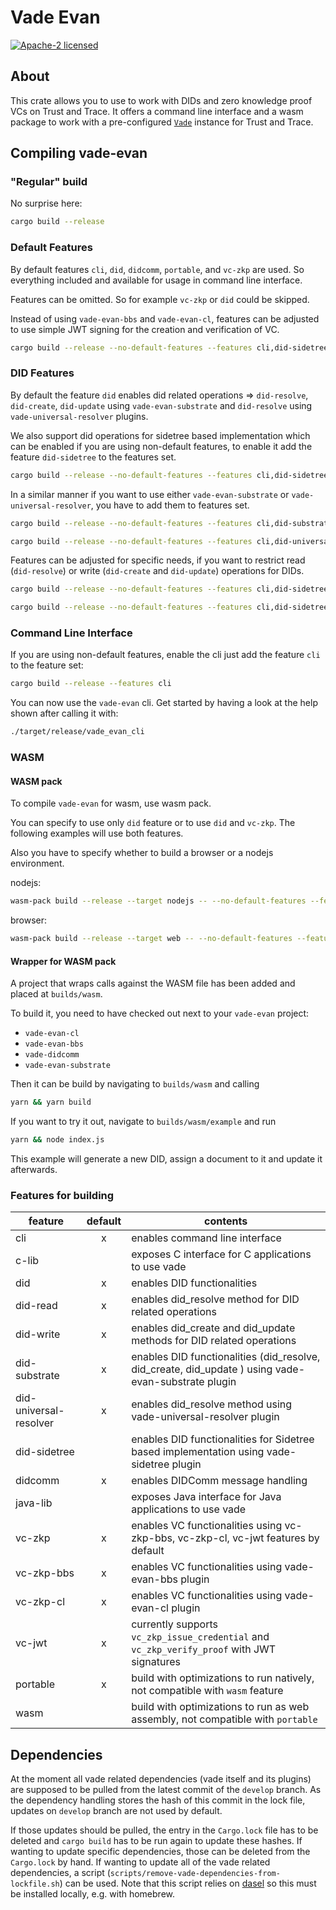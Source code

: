 # Vade Evan

[![Apache-2 licensed](https://img.shields.io/crates/l/vade-evan.svg)](./LICENSE.txt)

## About

This crate allows you to use to work with DIDs and zero knowledge proof VCs on Trust and Trace.
It offers a command line interface and a wasm package to work with a pre-configured [`Vade`] instance for Trust and Trace.

## Compiling vade-evan

### "Regular" build

No surprise here:

```sh
cargo build --release
```

### Default Features

By default features `cli`, `did`, `didcomm`, `portable`, and `vc-zkp` are used. So everything included and available for usage in command line interface.

Features can be omitted. So for example `vc-zkp` or `did` could be skipped.

Instead of using `vade-evan-bbs` and `vade-evan-cl`, features can be adjusted to use simple JWT signing for the creation and verification of VC.

```sh
cargo build --release --no-default-features --features cli,did-sidetree,did-read,portable,vc-jwt
```

### DID Features

By default the feature `did` enables did related operations => `did-resolve`, `did-create`, `did-update` using `vade-evan-substrate` and `did-resolve` using `vade-universal-resolver` plugins.

We also support did operations for sidetree based implementation which can be enabled if you are using non-default features, to enable it add the feature `did-sidetree` to the features set.

```sh
cargo build --release --no-default-features --features cli,did-sidetree,did-read,did-write,didcomm,portable,vc-zkp
```

In a similar manner if you want to use either `vade-evan-substrate` or `vade-universal-resolver`, you have to add them to features set.

```sh
cargo build --release --no-default-features --features cli,did-substrate,did-read,did-write,didcomm,portable,vc-zkp
```

```sh
cargo build --release --no-default-features --features cli,did-universal-resolver,did-read,didcomm,portable,vc-zkp
```

Features can be adjusted for specific needs, if you want to restrict read (`did-resolve`) or write (`did-create` and `did-update`) operations for DIDs.

```sh
cargo build --release --no-default-features --features cli,did-sidetree,did-write,didcomm,portable,vc-zkp
```

```sh
cargo build --release --no-default-features --features cli,did-sidetree,did-read,didcomm,portable,vc-zkp
```

### Command Line Interface

If you are using non-default features, enable the cli just add the feature `cli` to the feature set:

```sh
cargo build --release --features cli
```

You can now use the `vade-evan` cli. Get started by having a look at the help shown after calling it with:

```sh
./target/release/vade_evan_cli
```

### WASM

#### WASM pack

To compile `vade-evan` for wasm, use wasm pack.

You can specify to use only `did` feature or to use `did` and `vc-zkp`. The following examples will use both features.

Also you have to specify whether to build a browser or a nodejs environment.

nodejs:

```sh
wasm-pack build --release --target nodejs -- --no-default-features --features did,didcomm,vc-zkp,wasm
```

browser:

```sh
wasm-pack build --release --target web -- --no-default-features --features did,didcomm,vc-zkp,wasm
```

#### Wrapper for WASM pack

A project that wraps calls against the WASM file has been added and placed at `builds/wasm`.

To build it, you need to have checked out next to your `vade-evan` project:

- `vade-evan-cl`
- `vade-evan-bbs`
- `vade-didcomm`
- `vade-evan-substrate`

Then it can be build by navigating to `builds/wasm` and calling

```sh
yarn && yarn build
```

If you want to try it out, navigate to `builds/wasm/example` and run

```sh
yarn && node index.js
```

This example will generate a new DID, assign a document to it and update it afterwards.

### Features for building

| feature                | default | contents |
| ---------------------- |:-------:| -------- |
| cli                    |     x   | enables command line interface |
| c-lib                  |         | exposes C interface for C applications to use vade |
| did                    |     x   | enables DID functionalities |
| did-read               |     x   | enables did_resolve method for DID related operations |
| did-write              |     x   | enables did_create and did_update methods for DID related operations |
| did-substrate          |     x   | enables DID functionalities (did_resolve, did_create, did_update ) using vade-evan-substrate plugin |
| did-universal-resolver |     x   | enables did_resolve method using vade-universal-resolver plugin |
| did-sidetree           |         | enables DID functionalities for Sidetree based implementation using vade-sidetree plugin |
| didcomm                |     x   | enables DIDComm message handling |
| java-lib               |         | exposes Java interface for Java applications to use vade |
| vc-zkp                 |     x   | enables VC functionalities using vc-zkp-bbs, vc-zkp-cl, vc-jwt features by default|
| vc-zkp-bbs             |     x   | enables VC functionalities using vade-evan-bbs plugin|
| vc-zkp-cl              |     x   | enables VC functionalities using vade-evan-cl plugin|
| vc-jwt                 |     x   | currently supports `vc_zkp_issue_credential` and `vc_zkp_verify_proof` with JWT signatures |
| portable               |     x   | build with optimizations to run natively, not compatible with `wasm` feature |
| wasm                   |         | build with optimizations to run as web assembly, not compatible with `portable` |

## Dependencies

At the moment all vade related dependencies (vade itself and its plugins) are supposed to be pulled from the latest commit of the `develop` branch. As the dependency handling stores the hash of this commit in the lock file, updates on `develop` branch are not used by default.

If those updates should be pulled, the entry in the `Cargo.lock` file has to be deleted and `cargo build` has to be run again to update these hashes. If wanting to update specific dependencies, those can be deleted from the `Cargo.lock` by hand. If wanting to update all of the vade related dependencies, a script (`scripts/remove-vade-dependencies-from-lockfile.sh`) can be used. Note that this script relies on [dasel] so this must be installed locally, e.g. with homebrew.

[dasel]: https://github.com/TomWright/dasel
[`Vade`]: https://docs.rs/vade_evan/*/vade/struct.Vade.html
